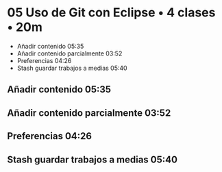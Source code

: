 # 05 Uso de Git con Eclipse • 4 clases • 20m

* Añadir contenido 05:35
* Añadir contenido parcialmente 03:52
* Preferencias 04:26
* Stash guardar trabajos a medias 05:40

## Añadir contenido 05:35
## Añadir contenido parcialmente 03:52
## Preferencias 04:26
## Stash guardar trabajos a medias 05:40
